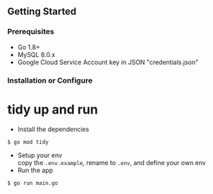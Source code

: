 ## Getting Started

### Prerequisites
- Go 1.8+
- MySQL 8.0.x
- Google Cloud Service Account key in JSON "credentials.json"

### Installation or Configure
# tidy up and run
- Install the dependencies
```bash
$ go mod tidy
```
- Setup your env\
copy the `.env.example`, rename to `.env`, and define your own env
- Run the app
```bash
$ go run main.go
```